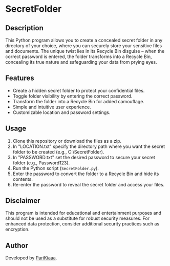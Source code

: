 # SecretFolder

## Description

This Python program allows you to create a concealed secret folder in any directory of your choice, where you can securely store your sensitive files and documents. The unique twist lies in its Recycle Bin disguise – when the correct password is entered, the folder transforms into a Recycle Bin, concealing its true nature and safeguarding your data from prying eyes.

## Features

- Create a hidden secret folder to protect your confidential files.
- Toggle folder visibility by entering the correct password.
- Transform the folder into a Recycle Bin for added camouflage.
- Simple and intuitive user experience.
- Customizable location and password settings.

## Usage

1. Clone this repository or download the files as a zip.
2. In "LOCATION.txt" specify the directory path where you want the secret folder to be created (e.g., C:\SecretFolder).
3. In "PASSWORD.txt" set the desired password to secure your secret folder (e.g., Password123).
4. Run the Python script (`SecretFolder.py`).
5. Enter the password to convert the folder to a Recycle Bin and hide its contents.
6. Re-enter the password to reveal the secret folder and access your files.

## Disclaimer

This program is intended for educational and entertainment purposes and should not be used as a substitute for robust security measures. For enhanced data protection, consider additional security practices such as encryption.

## Author

Developed by [PariKiaaa](https://github.com/PariKiaaa).
